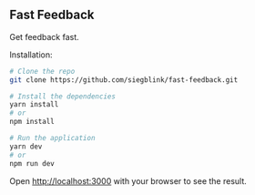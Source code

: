 ## Fast Feedback

Get feedback fast.

Installation:

```bash
# Clone the repo
git clone https://github.com/siegblink/fast-feedback.git

# Install the dependencies
yarn install
# or
npm install

# Run the application
yarn dev
# or
npm run dev
```

Open [http://localhost:3000](http://localhost:3000) with your browser to see the result.
